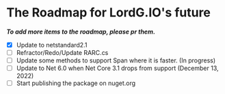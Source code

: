 # The Roadmap for LordG.IO's future

***To add more items to the roadmap, please pr them.***

- [x] Update to netstandard2.1
- [ ] Refractor/Redo/Update RARC.cs
- [ ] Update some methods to support Span<T> where it is faster. (In progress)
- [ ] Update to Net 6.0 when Net Core 3.1 drops from support (December 13, 2022)
- [ ] Start publishing the package on nuget.org
